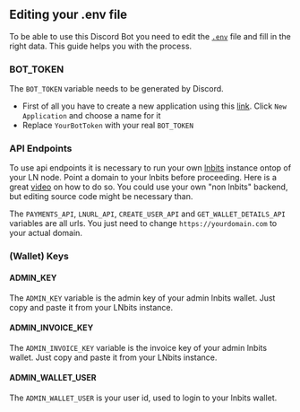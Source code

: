 ## Editing your .env file

To be able to use this Discord Bot you need to edit the [`.env`](https://github.com/d-hoffi/Discord-LightningTipBot/blob/main/.env) file and fill in the right data.
This guide helps you with the process.

### BOT_TOKEN
The `BOT_TOKEN` variable needs to be generated by Discord.

  * First of all you have to create a new application using this [link](https://discord.com/developers/applications). Click `New Application` and choose a name for it
  * Replace `YourBotToken` with your real `BOT_TOKEN`

### API Endpoints

To use api endpoints it is necessary to run your own [lnbits](https://github.com/lnbits/lnbits-legend) instance ontop of your LN node. 
Point a domain to your lnbits before proceeding. Here is a great [video](https://www.youtube.com/watch?v=ZIvExdnN1PQ) on how to do so.
You could use your own "non lnbits" backend, but editing source code might be necessary than.

The `PAYMENTS_API`, `LNURL_API`, `CREATE_USER_API` and `GET_WALLET_DETAILS_API` variables are all urls. You just need to change `https://yourdomain.com` to your actual domain.

### (Wallet) Keys
#### ADMIN_KEY
The `ADMIN_KEY` variable is the admin key of your admin lnbits wallet. Just copy and paste it from your LNbits instance.

#### ADMIN_INVOICE_KEY
The `ADMIN_INVOICE_KEY` variable is the invoice key of your admin lnbits wallet. Just copy and paste it from your LNbits instance.

#### ADMIN_WALLET_USER
The `ADMIN_WALLET_USER` is your user id, used to login to your lnbits wallet.